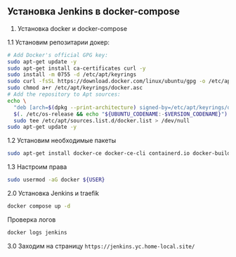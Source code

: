 ## Установка Jenkins в docker-compose

1. Установка docker и docker-compose

1.1 Установим репозитарии докер:

```bash
# Add Docker's official GPG key:
sudo apt-get update -y
sudo apt-get install ca-certificates curl -y
sudo install -m 0755 -d /etc/apt/keyrings
sudo curl -fsSL https://download.docker.com/linux/ubuntu/gpg -o /etc/apt/keyrings/docker.asc
sudo chmod a+r /etc/apt/keyrings/docker.asc
# Add the repository to Apt sources:
echo \
  "deb [arch=$(dpkg --print-architecture) signed-by=/etc/apt/keyrings/docker.asc] https://download.docker.com/linux/ubuntu \
  $(. /etc/os-release && echo "${UBUNTU_CODENAME:-$VERSION_CODENAME}") stable" | \
  sudo tee /etc/apt/sources.list.d/docker.list > /dev/null
sudo apt-get update -y
```

1.2 Установим необходимые пакеты

```bash
sudo apt-get install docker-ce docker-ce-cli containerd.io docker-buildx-plugin docker-compose-plugin -y
```
1.3 Настроим права

```bash
sudo usermod -aG docker ${USER}
```

2.0 Установка Jenkins и traefik

```bash
docker compose up -d
```

Проверка логов

```bash
docker logs jenkins
```

3.0 Заходим на страницу `https://jenkins.yc.home-local.site/`

